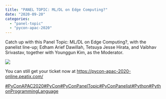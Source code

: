 ```yaml
---
title: "PANEL TOPIC: ML/DL on Edge Computing?"
date: "2020-09-20"
categories: 
  - "panel-topic"
  - "pycon-apac-2020"
---
```


Catch up with this Panel Topic: ML/DL on Edge Computing?, with the panelist line-up; Edham Arief Dawillah, Tetsuya Jesse Hirata, and Vaibhav Srivastav, together with Younggun Kim, as the Moderator.

![](https://pyconmy.files.wordpress.com/2020/08/117952935_618893022153033_530880117942819472_o.jpg?w=1024)

You can still get your ticket now at https://pycon-apac-2020-online.peatix.com/

[#PyConAPAC2020](https://www.facebook.com/hashtag/pyconapac2020?__eep__=6&__tn__=*NK*F)[#PyCon](https://www.facebook.com/hashtag/pycon?__eep__=6&__tn__=*NK*F)[#PyConPanelTopic](https://www.facebook.com/hashtag/pyconpaneltopic?__eep__=6&__tn__=*NK*F)[#PyConPanelist](https://www.facebook.com/hashtag/pyconpanelist?__eep__=6&__tn__=*NK*F)[#Python](https://www.facebook.com/hashtag/python?__eep__=6&__tn__=*NK*F)[#PythonProgrammingLanguage](https://www.facebook.com/hashtag/pythonprogramminglanguage?__eep__=6&__tn__=*NK*F)
